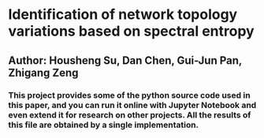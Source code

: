 # Identification of network topology variations based on spectral entropy

## Author: Housheng Su, Dan Chen, Gui-Jun Pan, Zhigang Zeng

### This project provides some of the python source code used in this paper, and you can run it online with Jupyter Notebook and even extend it for research on other projects. All the results of this file are obtained by a single implementation.
